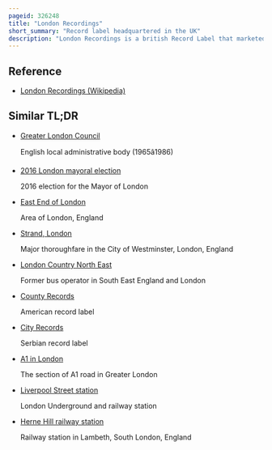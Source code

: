 ```yaml
---
pageid: 326248
title: "London Recordings"
short_summary: "Record label headquartered in the UK"
description: "London Recordings is a british Record Label that marketed Records for Decca Records in the united States canada and latin America from 1947 until 1980 before becoming Semi-Independent. London american Recordings sometimes shortened to london american was also used in the uk Market by british Decca for the Release of american Records taken from british Decca licensed."
---
```


## Reference

- [London Recordings (Wikipedia)](https://en.wikipedia.org/?curid=326248)

## Similar TL;DR

- [Greater London Council](/tldr/en/greater-london-council)

  English local administrative body (1965â1986)

- [2016 London mayoral election](/tldr/en/2016-london-mayoral-election)

  2016 election for the Mayor of London

- [East End of London](/tldr/en/east-end-of-london)

  Area of London, England

- [Strand, London](/tldr/en/strand-london)

  Major thoroughfare in the City of Westminster, London, England

- [London Country North East](/tldr/en/london-country-north-east)

  Former bus operator in South East England and London

- [County Records](/tldr/en/county-records)

  American record label

- [City Records](/tldr/en/city-records)

  Serbian record label

- [A1 in London](/tldr/en/a1-in-london)

  The section of A1 road in Greater London

- [Liverpool Street station](/tldr/en/liverpool-street-station)

  London Underground and railway station

- [Herne Hill railway station](/tldr/en/herne-hill-railway-station)

  Railway station in Lambeth, South London, England
